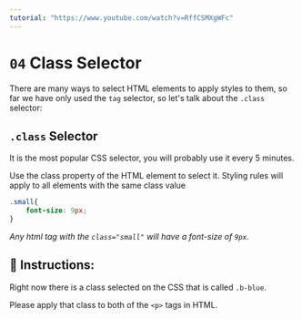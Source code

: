 ```yaml
---
tutorial: "https://www.youtube.com/watch?v=RffCSMXgWFc"
---
```


# `04` Class Selector

There are many ways to select HTML elements to apply styles to them, so far we have only used the `tag` selector, so let's talk about the `.class` selector:

## `.class` Selector

It is the most popular CSS selector, you will probably use it every 5 minutes.

Use the class property of the HTML element to select it. Styling rules will apply to all elements with the same class value

```css
.small{
    font-size: 9px;
}
```

*Any html tag with the `class="small"` will have a font-size of `9px`.*

## 📝 Instructions:

Right now there is a class selected on the CSS that is called `.b-blue`. 

Please apply that class to both of the `<p>` tags in HTML.


